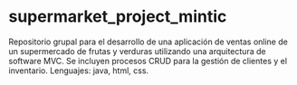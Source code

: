 # supermarket_project_mintic
Repositorio grupal para el desarrollo de una aplicación de ventas online de un supermercado de frutas y verduras utilizando una arquitectura de software MVC. Se incluyen procesos CRUD para la gestión de clientes y el inventario.  Lenguajes: java, html, css. 
